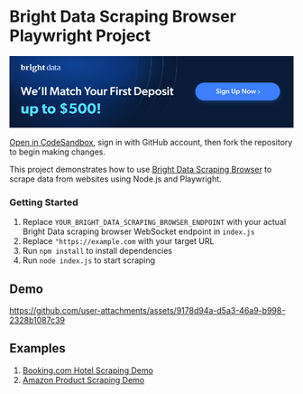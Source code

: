 
# Bright Data Scraping Browser Playwright Project

[![Bright Data Promo](https://github.com/luminati-io/LinkedIn-Scraper/raw/main/Proxies%20and%20scrapers%20GitHub%20bonus%20banner.png)](https://brightdata.com/)


<a href="https://codesandbox.io/p/devbox/github/luminati-io/bright-data-scraping-browser-nodejs-playwright-project?file=%2Findex.js" target="_blank" rel="noopener">Open in CodeSandbox</a>, sign in with GitHub account, then fork the repository to begin making changes.

This project demonstrates how to use <a href="https://brightdata.com/products/scraping-browser" target="_blank" rel="noopener">Bright Data Scraping Browser</a> to scrape data from websites using Node.js and Playwright.

### Getting Started

1. Replace `YOUR_BRIGHT_DATA_SCRAPING_BROWSER_ENDPOINT` with your actual Bright Data scraping browser WebSocket endpoint in `index.js`
2. Replace `"https://example.com` with your target URL
3. Run `npm install` to install dependencies
4. Run `node index.js` to start scraping

## Demo
https://github.com/user-attachments/assets/9178d94a-d5a3-46a9-b998-2328b1087c39



## Examples
1. [Booking.com Hotel Scraping Demo](hotel-scraping/README.md)
2. [Amazon Product Scraping Demo](ecommerce-scraping/README.md)
